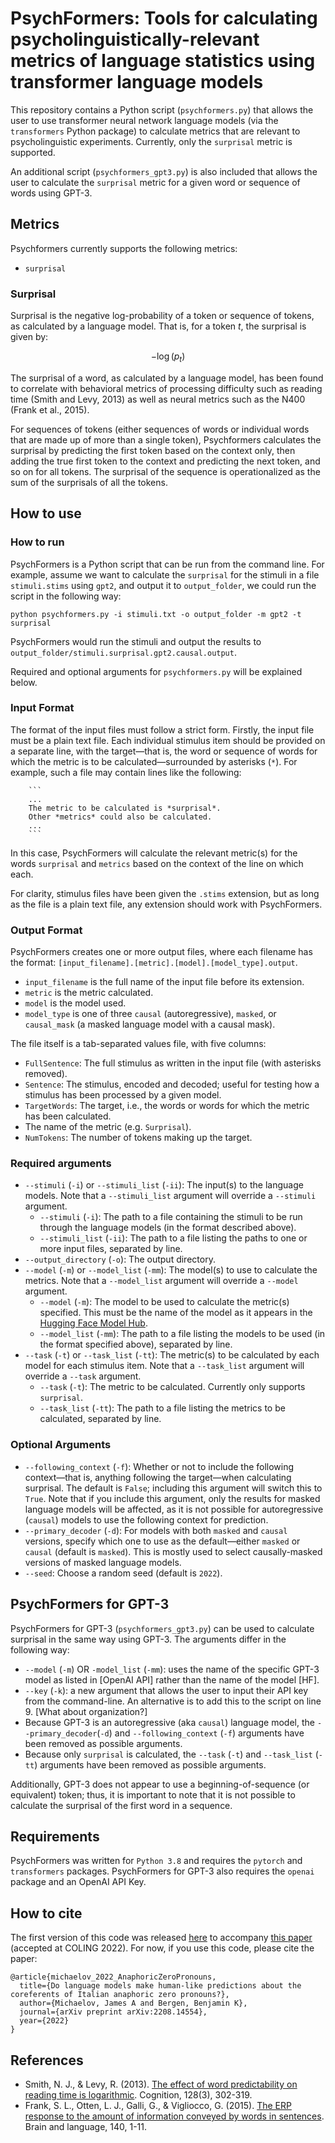 # PsychFormers: Tools for calculating psycholinguistically-relevant metrics of language statistics using transformer language models

This repository contains a Python script (`psychformers.py`) that allows the user to use transformer neural network language models (via the `transformers` Python package) to calculate metrics that are relevant to psycholinguistic experiments. Currently, only the `surprisal` metric is supported.

An additional script (`psychformers_gpt3.py`) is also included that allows the user to calculate the `surprisal` metric for a given word or sequence of words using GPT-3.

## Metrics
Psychformers currently supports the following metrics:

* `surprisal`

### Surprisal
Surprisal is the negative log-probability of a token or sequence of tokens, as calculated by a language model. That is, for a token $t$, the surprisal is given by:

$$-\log(p_t)$$

The surprisal of a word, as calculated by a language model, has been found to correlate with behavioral metrics of processing difficulty such as reading time (Smith and Levy, 2013) as well as neural metrics such as the N400 (Frank et al., 2015).

For sequences of tokens (either sequences of words or individual words that are made up of more than a single token), Psychformers calculates the surprisal by predicting the first token based on the context only, then adding the true first token to the context and predicting the next token, and so on for all tokens. The surprisal of the sequence is operationalized as the sum of the surprisals of all the tokens.


## How to use

### How to run

PsychFormers is a Python script that can be run from the command line. For example, assume we want to calculate the `surprisal` for the stimuli in a file `stimuli.stims` using `gpt2`, and output it to `output_folder`, we could run the script in the following way:

```
python psychformers.py -i stimuli.txt -o output_folder -m gpt2 -t surprisal
```

PsychFormers would run the stimuli and output the results to  `output_folder/stimuli.surprisal.gpt2.causal.output`.

Required and optional arguments for `psychformers.py` will be explained below.

### Input Format
The format of the input files must follow a strict form. Firstly, the input file must be a plain text file. Each individual stimulus item should be provided on a separate line, with the target&mdash;that is, the word or sequence of words for which the metric is to be calculated&mdash;surrounded by asterisks (`*`). For example, such a file may contain lines like the following:

        ```
        ...
        The metric to be calculated is *surprisal*.
        Other *metrics* could also be calculated.
        ...
        ```
In this case, PsychFormers will calculate the relevant metric(s) for the words `surprisal` and `metrics` based on the context of the line on which each.

For clarity, stimulus files have been given the `.stims` extension, but as long as the file is a plain text file, any extension should work with PsychFormers.

### Output Format
PsychFormers creates one or more output files, where each filename has the format: `[input_filename].[metric].[model].[model_type].output`. 

* `input_filename` is the full name of the input file before its extension.
* `metric` is the metric calculated.
* `model` is the model used.
* `model_type` is one of three `causal` (autoregressive), `masked`, or `causal_mask` (a masked language model with a causal mask).


The file itself is a tab-separated values file, with five columns: 

* `FullSentence`: The full stimulus as written in the input file (with asterisks removed).
* `Sentence`: The stimulus, encoded and decoded; useful for testing how a stimulus has been processed by a given model.
* `TargetWords`: The target, i.e., the words or words for which the metric has been calculated.
* The name of the metric (e.g. `Surprisal`).
* `NumTokens`: The number of tokens making up the target.



### Required arguments
* `--stimuli` (`-i`) or `--stimuli_list` (`-ii`): The input(s) to the language models. Note that a `--stimuli_list` argument will override a `--stimuli` argument.
    * `--stimuli` (`-i`): The path to a file containing the stimuli to be run through the language models (in the format described above).
    * `--stimuli_list` (`-ii`): The path to a file listing the paths to one or more input files, separated by line.
* `--output_directory` (`-o`): The output directory.
* `--model` (`-m`) or `--model_list` (`-mm`): The model(s) to use to calculate the metrics.  Note that a `--model_list` argument will override a `--model` argument.
    * `--model` (`-m`): The model to be used to calculate the metric(s) specified. This must be the name of the model as it appears in the [Hugging Face Model Hub](https://huggingface.co/models).
    * `--model_list` (`-mm`): The path to a file listing the models to be used (in the format specified above), separated by line.
* `--task` (`-t`) or `--task_list` (`-tt`): The metric(s) to be calculated by each model for each stimulus item. Note that a `--task_list` argument will override a `--task` argument.
    * `--task` (`-t`): The metric to be calculated. Currently only supports `surprisal`.
    * `--task_list` (`-tt`): The path to a file listing the metrics to be calculated, separated by line.

### Optional Arguments
* `--following_context` (`-f`): Whether or not to include the following context&mdash;that is, anything following the target&mdash;when calculating surprisal. The default is `False`; including this argument will switch this to `True`. Note that if you include this argument, only the results for masked language models will be affected, as it is not possible for autoregressive (`causal`) models to use the following context for prediction.
* `--primary_decoder` (`-d`): For models with both `masked` and `causal` versions, specify which one to use as the default&mdash;either `masked` or `causal` (default is `masked`). This is mostly used to select causally-masked versions of masked language models.
* `--seed`: Choose a random seed (default is `2022`).


## PsychFormers for GPT-3

PsychFormers for GPT-3 (`psychformers_gpt3.py`) can be used to calculate surprisal in the same way using GPT-3. The arguments differ in the following way:
* `--model` (`-m`) OR `-model_list` (`-mm`): uses the name of the specific GPT-3 model as listed in [OpenAI API] rather than the name of the model [HF].
* `--key` (`-k`): a new argument that allows the user to input their API key from the command-line. An alternative is to add this to the script on line 9. [What about organization?]
* Because GPT-3 is an autoregressive (aka `causal`) language model, the `--primary_decoder`(`-d`) and `--following_context` (`-f`) arguments have been removed as possible arguments.
* Because only `surprisal` is calculated, the `--task` (`-t`) and `--task_list` (`-tt`) arguments have been removed as possible arguments.


Additionally, GPT-3 does not appear to use a beginning-of-sequence (or equivalent) token; thus, it is important to note that it is not possible to calculate the surprisal of the first word in a sequence.

## Requirements
PsychFormers was written for `Python 3.8` and requires the `pytorch` and `transformers` packages. PsychFormers for GPT-3 also requires the `openai` package and an OpenAI API Key.

## How to cite

The first version of this code was released [here](https://github.com/jmichaelov/italian-zero-anaphora-prediction) to accompany [this paper](https://arxiv.org/abs/2208.14554) (accepted at COLING 2022). For now, if you use this code, please cite the paper:

```
@article{michaelov_2022_AnaphoricZeroPronouns,
  title={Do language models make human-like predictions about the coreferents of Italian anaphoric zero pronouns?},
  author={Michaelov, James A and Bergen, Benjamin K},
  journal={arXiv preprint arXiv:2208.14554},
  year={2022}
}
```

## References
* Smith, N. J., & Levy, R. (2013). [The effect of word predictability on reading time is logarithmic](https://doi.org/10.1016/j.cognition.2013.02.013). Cognition, 128(3), 302-319.
* Frank, S. L., Otten, L. J., Galli, G., & Vigliocco, G. (2015). [The ERP response to the amount of information conveyed by words in sentences](https://doi.org/10.1016/j.bandl.2014.10.006). Brain and language, 140, 1-11.